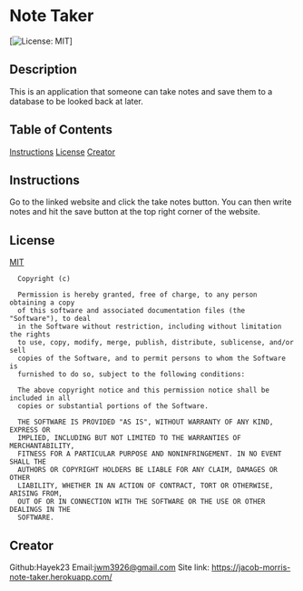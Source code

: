 # Note Taker
  [![License: MIT](https://img.shields.io/badge/License-MIT-yellow.svg)]
  ## Description
  This is an application that someone can take notes and save them to a database to be looked back at later.
  ## Table of Contents
  [Instructions](##Instructions)
  [License](##License)
  [Creator](##Creator)
  ## Instructions
  Go to the linked website and click the take notes button. You can then write notes and hit the save button at the top right corner of the website.
  ## License
  [MIT](https://opensource.org/licenses/MIT)
  
      Copyright (c)
      
      Permission is hereby granted, free of charge, to any person obtaining a copy
      of this software and associated documentation files (the "Software"), to deal
      in the Software without restriction, including without limitation the rights
      to use, copy, modify, merge, publish, distribute, sublicense, and/or sell
      copies of the Software, and to permit persons to whom the Software is
      furnished to do so, subject to the following conditions:
      
      The above copyright notice and this permission notice shall be included in all
      copies or substantial portions of the Software.
      
      THE SOFTWARE IS PROVIDED "AS IS", WITHOUT WARRANTY OF ANY KIND, EXPRESS OR
      IMPLIED, INCLUDING BUT NOT LIMITED TO THE WARRANTIES OF MERCHANTABILITY,
      FITNESS FOR A PARTICULAR PURPOSE AND NONINFRINGEMENT. IN NO EVENT SHALL THE
      AUTHORS OR COPYRIGHT HOLDERS BE LIABLE FOR ANY CLAIM, DAMAGES OR OTHER
      LIABILITY, WHETHER IN AN ACTION OF CONTRACT, TORT OR OTHERWISE, ARISING FROM,
      OUT OF OR IN CONNECTION WITH THE SOFTWARE OR THE USE OR OTHER DEALINGS IN THE
      SOFTWARE.
      
  ## Creator
  Github:Hayek23
  Email:jwm3926@gmail.com
  Site link: https://jacob-morris-note-taker.herokuapp.com/

